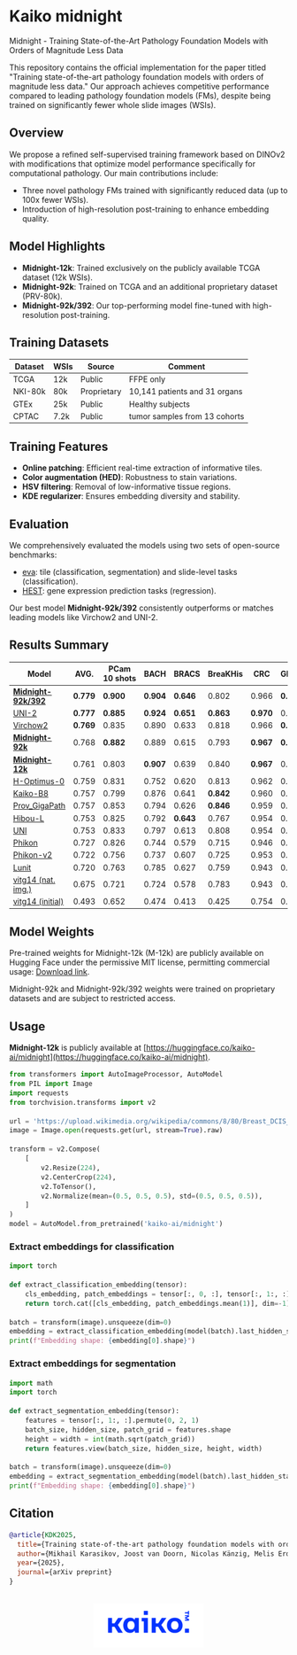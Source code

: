 # Kaiko midnight
Midnight - Training State-of-the-Art Pathology Foundation Models with Orders of Magnitude Less Data

This repository contains the official implementation for the paper titled "Training state-of-the-art pathology foundation models with orders of magnitude less data." Our approach achieves competitive performance compared to leading pathology foundation models (FMs), despite being trained on significantly fewer whole slide images (WSIs).

## Overview

We propose a refined self-supervised training framework based on DINOv2 with modifications that optimize model performance specifically for computational pathology. Our main contributions include:

- Three novel pathology FMs trained with significantly reduced data (up to 100x fewer WSIs).
- Introduction of high-resolution post-training to enhance embedding quality.

## Model Highlights

- **Midnight-12k**: Trained exclusively on the publicly available TCGA dataset (12k WSIs).
- **Midnight-92k**: Trained on TCGA and an additional proprietary dataset (PRV-80k).
- **Midnight-92k/392**: Our top-performing model fine-tuned with high-resolution post-training.

## Training Datasets

| Dataset | WSIs | Source        | Comment    | 
|---------|------|---------------|------------|
| TCGA    | 12k  | Public        | FFPE only  |
| NKI-80k | 80k  | Proprietary   | 10,141 patients and 31 organs |
| GTEx    | 25k  | Public        | Healthy subjects |
| CPTAC   | 7.2k | Public        | tumor samples from 13 cohorts | 

## Training Features 

- **Online patching**: Efficient real-time extraction of informative tiles.
- **Color augmentation (HED)**: Robustness to stain variations.
- **HSV filtering**: Removal of low-informative tissue regions.
- **KDE regularizer**: Ensures embedding diversity and stability.

## Evaluation

We comprehensively evaluated the models using two sets of open-source benchmarks:

- [eva](https://github.com/kaiko-ai/eva): tile (classification, segmentation) and slide-level tasks (classification).
- [HEST](https://github.com/mahmoodlab/HEST): gene expression prediction tasks (regression).

Our best model **Midnight-92k/392** consistently outperforms or matches leading models like Virchow2 and UNI-2.

## Results Summary

| Model                                                          | AVG. | PCam 10&#160;shots | BACH | BRACS | BreaKHis | CRC  | Gleason | MHIST | PCam | Cam16 (small) | Panda (small) | CoNSeP | MoNuSAC | HEST |
|----------------------------------------------------------------|---------|-------------|------|------|----------|------|---------|-------|------|--------------------|---------------|--------|---------|------------|
| **[Midnight-92k/392](#usage)**       | **0.779** | **0.900** | **0.904** | **0.646** | 0.802     | 0.966     | **0.807** | 0.828     | **0.951** | 0.883     | 0.651     | **0.662** | **0.708** | 0.415     |
| [UNI-2](https://huggingface.co/MahmoodLab/UNI2-h)                  | **0.777** | **0.885** | **0.924** | **0.651** | **0.863** | **0.970** | 0.777     | 0.829     | **0.951** | 0.884     | **0.666** | 0.626     | 0.644     | **0.431** |
| [Virchow2](https://huggingface.co/paige-ai/Virchow2)               | **0.769** | 0.835     | 0.890     | 0.633     | 0.818     | 0.966     | **0.791** | **0.865** | 0.938     | **0.890** | 0.655     | 0.640     | 0.674     | 0.403     |
| **[Midnight-92k](#usage)**           | 0.768     | **0.882** | 0.889     | 0.615     | 0.793     | **0.967** | **0.823** | 0.831     | 0.948     | 0.882     | 0.643     | 0.629     | 0.656     | **0.425** |
| **[Midnight-12k](#usage)**           | 0.761     | 0.803     | **0.907** | 0.639     | 0.840     | **0.967** | 0.790     | 0.815     | 0.931     | 0.855     | 0.648     | 0.625     | 0.664     | 0.412     |
| [H-Optimus-0](https://huggingface.co/bioptimus/H-optimus-0)        | 0.759     | 0.831     | 0.752     | 0.620     | 0.813     | 0.962     | 0.769     | **0.850** | 0.943     | **0.896** | **0.672** | **0.644** | **0.687** | **0.425** |
| [Kaiko-B8](https://github.com/kaiko-ai/towards_large_pathology_fms)| 0.757     | 0.799     | 0.876     | 0.641     | **0.842** | 0.960     | 0.761     | 0.830     | 0.920     | 0.847     | 0.650     | **0.644** | 0.686     | 0.391     |
| [Prov_GigaPath](https://github.com/prov-gigapath/prov-gigapath)    | 0.757     | 0.853     | 0.794     | 0.626     | **0.846** | 0.959     | 0.727     | 0.831     | 0.944     | 0.887     | 0.657     | 0.628     | **0.688** | 0.405     |
| [Hibou-L](https://huggingface.co/histai/hibou-L)                   | 0.753     | 0.825     | 0.792     | **0.643** | 0.767     | 0.954     | 0.766     | **0.850** | **0.949** | 0.866     | **0.667** | **0.646** | 0.668     | 0.397     |
| [UNI](https://huggingface.co/MahmoodLab/UNI)                       | 0.753     | 0.833     | 0.797     | 0.613     | 0.808     | 0.954     | 0.759     | 0.841     | 0.937     | **0.899** | 0.662     | 0.627     | 0.662     | 0.391     |
| [Phikon](https://huggingface.co/owkin/phikon)                      | 0.727     | 0.826     | 0.744     | 0.579     | 0.715     | 0.946     | 0.743     | 0.824     | 0.919     | 0.861     | 0.648     | 0.624     | 0.644     | 0.377     |
| [Phikon-v2](https://huggingface.co/owkin/phikon-v2)                | 0.722     | 0.756     | 0.737     | 0.607     | 0.725     | 0.953     | 0.753     | 0.796     | 0.900     | 0.867     | 0.634     | 0.626     | 0.645     | 0.391     |
| [Lunit](https://github.com/lunit-io/benchmark-ssl-pathology)       | 0.720     | 0.763     | 0.785     | 0.627     | 0.759     | 0.943     | 0.758     | 0.785     | 0.905     | 0.836     | 0.604     | 0.600     | 0.630     | 0.362     |
| [vitg14 (nat. img.)](https://github.com/facebookresearch/dinov2)   | 0.675     | 0.721     | 0.724     | 0.578     | 0.783     | 0.943     | 0.740     | 0.855     | 0.881     | 0.505     | 0.509     | 0.565     | 0.614     | 0.351     |
| [vitg14 (initial)](https://github.com/facebookresearch/dinov2)     | 0.493     | 0.652     | 0.474     | 0.413     | 0.425     | 0.754     | 0.459     | 0.578     | 0.763     | 0.532     | 0.304     | 0.462     | 0.432     | 0.166     |


## Model Weights
Pre-trained weights for Midnight-12k (M-12k) are publicly available on Hugging Face under the permissive MIT license, permitting commercial usage: [Download link](https://huggingface.co/kaiko-ai/midnight/tree/main).

Midnight-92k and Midnight-92k/392 weights were trained on proprietary datasets and are subject to restricted access.


## Usage

**Midnight-12k** is publicly available at [https://huggingface.co/kaiko-ai/midnight](https://huggingface.co/kaiko-ai/midnight).

```python
from transformers import AutoImageProcessor, AutoModel
from PIL import Image
import requests
from torchvision.transforms import v2

url = 'https://upload.wikimedia.org/wikipedia/commons/8/80/Breast_DCIS_histopathology_%281%29.jpg'
image = Image.open(requests.get(url, stream=True).raw)

transform = v2.Compose(
    [
        v2.Resize(224),
        v2.CenterCrop(224),
        v2.ToTensor(),
        v2.Normalize(mean=(0.5, 0.5, 0.5), std=(0.5, 0.5, 0.5)),
    ]
)
model = AutoModel.from_pretrained('kaiko-ai/midnight')
```

### Extract embeddings for classification
```python
import torch

def extract_classification_embedding(tensor):
    cls_embedding, patch_embeddings = tensor[:, 0, :], tensor[:, 1:, :]
    return torch.cat([cls_embedding, patch_embeddings.mean(1)], dim=-1)

batch = transform(image).unsqueeze(dim=0)
embedding = extract_classification_embedding(model(batch).last_hidden_state)
print(f"Embedding shape: {embedding[0].shape}")
```

### Extract embeddings for segmentation
```python
import math
import torch

def extract_segmentation_embedding(tensor):
    features = tensor[:, 1:, :].permute(0, 2, 1)
    batch_size, hidden_size, patch_grid = features.shape
    height = width = int(math.sqrt(patch_grid))
    return features.view(batch_size, hidden_size, height, width)

batch = transform(image).unsqueeze(dim=0)
embedding = extract_segmentation_embedding(model(batch).last_hidden_state)
print(f"Embedding shape: {embedding[0].shape}")
```


 ## Citation
 ```bibtex
 @article{KDK2025,
   title={Training state-of-the-art pathology foundation models with orders of magnitude less data},
   author={Mikhail Karasikov, Joost van Doorn, Nicolas Känzig, Melis Erdal Cesur, Hugo Horlings, Robert Berke, Fei Tang, Sebastian Otálora},
   year={2025},
   journal={arXiv preprint}
}
```

<br />

<div align="center">
  <img src="https://github.com/kaiko-ai/midnight/blob/main/docs/images/kaiko-logo.png?raw=true" width="200">
</div>
